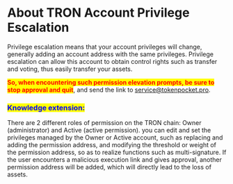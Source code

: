 # About TRON Account Privilege Escalation

Privilege escalation means that your account privileges will change, generally adding an account address with the same privileges. Privilege escalation can allow this account to obtain control rights such as transfer and voting, thus easily transfer your assets.&#x20;

<mark style="color:red;">**So, when encountering such permission elevation prompts, be sure to stop approval and quit**</mark>, and send the link to service@tokenpocket.pro.&#x20;

### <mark style="color:blue;">Knowledge extension:</mark>&#x20;

There are 2 different roles of permission on the TRON chain: Owner (administrator) and Active (active permission). you can edit and set the privileges managed by the Owner or Active account, such as replacing and adding the permission address, and modifying the threshold or weight of the permission address, so as to realize functions such as multi-signature. If the user encounters a malicious execution link and gives approval, another permission address will be added, which will directly lead to the loss of assets.
